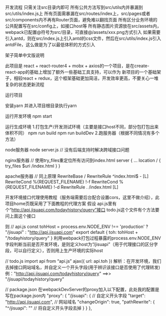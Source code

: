 开发流程
只需关注src目录内即可
所有公共方法写到src/utils内并暴漏到src/utils/index.js上
所有页面需暴漏在src/routes/index上，src/pages或者src/components内不再有Router页面，避免难以翻找页面
所有区分业务环境的公共配置写在src/config上，如接口host等
所有静态图片资源放在src/assets内，webpack已配置@符号为src/目录，可直接@/assets/xxx.png方式引入
如果需要引入antd，则在src/index.js上引入antd的css文件，然后在src/utils/index.js引入antdFile，这么做是为了以最低体积的方式引入





架子简单中文版说明

此项目是 react + react-router4 + mobx + axios的一个项目，是在create-react-app的基础上增加了额外一些基础工具支持，可以作为
新项目的一个基础架子，相较react + redux，这个框架基础更加简洁，开发效率更高，不要关心一堆复杂的状态更新流程

运行项目

安装yarn 并进入项目根目录执行yarn

运行开发环境
npm start


运行生成环境
1.打包生产/开发测试环境（主要是接口host不同，部分包打包出来体积不同）
npm run build
npm run buildDev
2.跑服务器（根据不同情况有多个方法）

node服务器
node server.js  // 没有后端支持时解决跨域接口问题

nginx服务器 // 使用try_files重定位所有访问到index.html
server {
 ...
 location / {
  try_files $uri /index.html
 }
}

apache服务器  // 同上原理
RewriteBase /
RewriteRule ^index\.html$ - [L]
RewriteCond %{REQUEST_FILENAME} !-f
RewriteCond %{REQUEST_FILENAME} !-d
RewriteRule . /index.html [L]




开发环境接口代理使用教程（服务端需要后台配合设置cors，这里不做介绍），此项目home页既采用了下面教程的代理方案
假设
api.js里有个“http://api.jisuapi.com/todayhistory/query”接口
todo.js这个文件有个方法要问上面这个接口

则
// api.js
const tohHost = process.env.NODE_ENV !== 'production' ? "/jisuapi" : "http://api.jisuapi.com"
export default {
  toh: tohHost + "/todayhistory/query"
}
利用webpack打包过程暴露的process.env.NODE_ENV字段判断当前是否开发环境，是则定义host为“/jisuapi”（用于代理接口的区分字段，可以自行定义），否则用上生产环境的实际host

// todo.js
import api from “api.js”
ajax({
  url: api.toh
})
解析：在开发环境，我们去掉接口网站域名，并自定义一个开头字段(用于辨识该接口是否使用了代理转发)
例："http://api.jisuapi.com/todayhistory/query"  ==>> "/jisuapi/todayhistory/query"

// package.json
在webpackDevServer的proxy加入以下配置，此处我的配置是写在package.json内
"proxy": {
  "/jisuapi": {   // 自定义开头字段
    "target": "http://api.jisuapi.com",   // 网站域名
    "changeOrigin": true, 
    "pathRewrite": {
        "^/jisuapi": ""   // 将自定义开头字段去掉
    }
  }
},